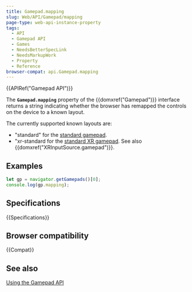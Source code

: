 ```yaml
---
title: Gamepad.mapping
slug: Web/API/Gamepad/mapping
page-type: web-api-instance-property
tags:
  - API
  - Gamepad API
  - Games
  - NeedsBetterSpecLink
  - NeedsMarkupWork
  - Property
  - Reference
browser-compat: api.Gamepad.mapping
---
```


{{APIRef("Gamepad API")}}

The **`Gamepad.mapping`** property of the
{{domxref("Gamepad")}} interface returns a string indicating whether the browser has
remapped the controls on the device to a known layout.

The currently supported known layouts are:

- "standard" for the [standard gamepad](https://w3c.github.io/gamepad/#remapping).
- "xr-standard for the [standard XR gamepad](https://immersive-web.github.io/webxr-gamepads-module/#xr-standard-heading). See also {{domxref("XRInputSource.gamepad")}}.

## Examples

```js
let gp = navigator.getGamepads()[0];
console.log(gp.mapping);
```

## Specifications

{{Specifications}}

## Browser compatibility

{{Compat}}

## See also

[Using the Gamepad API](/en-US/docs/Web/API/Gamepad_API/Using_the_Gamepad_API)
